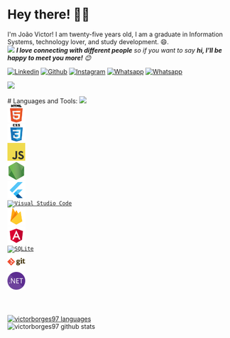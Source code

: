 <!-- Greeting -->
# Hey there! :wave::smiley:

<!--Introduction -->
I'm João Victor! I am twenty-five years old, I am a graduate in Information Systems, technology lover, and study development. :smile:.
<br>
<img src="https://media.giphy.com/media/LnQjpWaON8nhr21vNW/giphy.gif" width="40"> <em><b>I love connecting with different people</b> so if you want to say <b>hi, I'll be happy to meet you more!</b> :blush:</em>

<!-- Your badges -->

[![Linkedin](https://img.shields.io/badge/-Linkedin-blue?style=flat&logo=Linkedin&logoColor=white)](https://www.linkedin.com/in/victorborges97/)
[![Github](https://img.shields.io/badge/-Github-black?style=flat&labelColor=black&logo=github&logoColor=white)](https://github.com/victorborges97)
[![Instagram](https://img.shields.io/badge/-Instagram-a43b9d?style=flat&logo=Instagram&logoColor=white)](https://www.instagram.com/jvborges.97/)
[![Whatsapp](https://img.shields.io/badge/-Whatsapp-4CA143?style=flat&labelColor=4CA143&logo=whatsapp&logoColor=white)](https://api.whatsapp.com/send?phone=5522988735553)
[![Whatsapp](https://img.shields.io/badge/-Gmail-c14438?style=flat&logo=Gmail&logoColor=white)](mailto:borges.jvdo@gmail.com)

<!-- Profile View Count and GitStats -->

![](https://komarev.com/ghpvc/?username=victorborges97&style=flat)

<div style="display: flex; flex-direction: column; margin-bottom: 10px">
  <div># Languages and Tools: <img src="https://media.giphy.com/media/WUlplcMpOCEmTGBtBW/giphy.gif" width="30"></div>
  <code><a href = "https://developer.mozilla.org/en-US/docs/Web/Guide/HTML/HTML5"><img height="40" src="https://raw.githubusercontent.com/github/explore/80688e429a7d4ef2fca1e82350fe8e3517d3494d/topics/html/html.png" alt="HTML5"></a></code>
  <code><a href = "https://developer.mozilla.org/en-US/docs/Archive/CSS3"><img height="40" src="https://raw.githubusercontent.com/github/explore/80688e429a7d4ef2fca1e82350fe8e3517d3494d/topics/css/css.png" alt="CSS3"></a></code>
  <code><a href = "https://developer.mozilla.org/en-US/docs/Web/JavaScript"><img height="40" src="https://raw.githubusercontent.com/github/explore/80688e429a7d4ef2fca1e82350fe8e3517d3494d/topics/javascript/javascript.png" alt="Vanilla Javascript"></a></code>
  <code><a href = "https://nodejs.org/en/"><img height="40" src="https://raw.githubusercontent.com/github/explore/80688e429a7d4ef2fca1e82350fe8e3517d3494d/topics/nodejs/nodejs.png" alt="NodeJS"></a></code>
  <code><a href = "https://flutter.dev/"><img height="40" src="https://raw.githubusercontent.com/github/explore/80688e429a7d4ef2fca1e82350fe8e3517d3494d/topics/flutter/flutter.png" alt="flutter"></a></code>
   <code><a href = "https://code.visualstudio.com/"><img height="40" src="https://upload.wikimedia.org/wikipedia/commons/thumb/9/9a/Visual_Studio_Code_1.35_icon.svg/1200px-Visual_Studio_Code_1.35_icon.svg.png" alt="Visual Studio Code"></a></code>
  <code><a href = "https://firebase.google.com/"><img height="40" src="https://raw.githubusercontent.com/github/explore/80688e429a7d4ef2fca1e82350fe8e3517d3494d/topics/firebase/firebase.png" alt="Google Firbase"></a></code>
  <code><a href = "https://angular.io/"><img height="40" src="https://raw.githubusercontent.com/github/explore/80688e429a7d4ef2fca1e82350fe8e3517d3494d/topics/angular/angular.png" alt="Angular"></a></code>
  <code><a href = "https://www.sqlite.org/index.html"><img height="40" src="https://upload.wikimedia.org/wikipedia/commons/thumb/9/97/Sqlite-square-icon.svg/1200px-Sqlite-square-icon.svg.png" alt="SQLite"></a></code>
  <code><a href = "https://git-scm.com/"><img height="40" src="https://raw.githubusercontent.com/github/explore/80688e429a7d4ef2fca1e82350fe8e3517d3494d/topics/git/git.png" alt="git"></a></code>
  <code><a href = "https://dotnet.microsoft.com/pt-br/"><img height="40" src="https://raw.githubusercontent.com/github/explore/80688e429a7d4ef2fca1e82350fe8e3517d3494d/topics/dotnet/dotnet.png" alt="csharp"></a></code>
</div>
<br>
<br>
<div style="margin-top: 10px; display: flex; flex-wrap: wrap">
  <a target="_blank" rel="noopener noreferrer" href="https://gitstats.me/victorborges97">
      <img src="https://github-readme-stats.vercel.app/api/top-langs/?username=victorborges97&theme=algolia" alt="victorborges97 languages" data-canonical-src="https://github-readme-stats.vercel.app/api/top-langs/?username=victorborges97&theme=algolia" style="max-width:100%;" />
    </a>
  <a 
    target="_blank" rel="noopener noreferrer" 
    href="https://gitstats.me/victorborges97">
      <img 
        width="460" height="auto" align="right" alt="victorborges97 github stats"
        src="https://github-readme-stats.vercel.app/api?username=victorborges97&show_icons=true&theme=algolia&count_private=true&include_all_commits=true"
        />
    </a>
</div>
